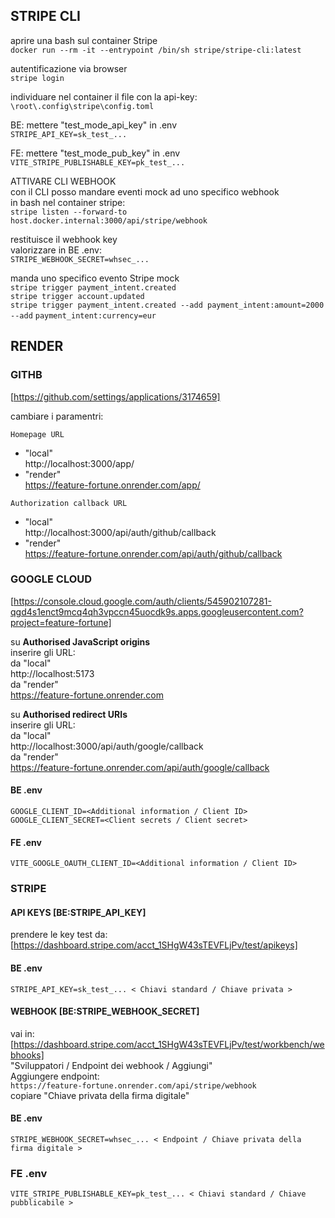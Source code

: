 
## STRIPE CLI

aprire una bash sul container Stripe  
`docker run --rm -it --entrypoint /bin/sh stripe/stripe-cli:latest`

autentificazione via browser  
`stripe login`

individuare nel container il file con la api-key:  
`\root\.config\stripe\config.toml`

BE: mettere "test_mode_api_key" in .env  
`STRIPE_API_KEY=sk_test_...`

FE: mettere "test_mode_pub_key" in .env  
`VITE_STRIPE_PUBLISHABLE_KEY=pk_test_...`

ATTIVARE CLI WEBHOOK  
con il CLI posso mandare eventi mock ad uno specifico webhook  
in bash nel container stripe:  
`stripe listen --forward-to host.docker.internal:3000/api/stripe/webhook`

restituisce il webhook key  
valorizzare in BE .env:  
`STRIPE_WEBHOOK_SECRET=whsec_...`

manda uno specifico evento Stripe mock  
`stripe trigger payment_intent.created`  
`stripe trigger account.updated`  
`stripe trigger payment_intent.created --add payment_intent:amount=2000 --add`  `payment_intent:currency=eur`



## RENDER


### GITHB
[https://github.com/settings/applications/3174659]

cambiare i paramentri:  

`Homepage URL`
- "local"  
http://localhost:3000/app/
- "render"  
https://feature-fortune.onrender.com/app/

`Authorization callback URL`  
- "local"  
http://localhost:3000/api/auth/github/callback  
- "render"  
https://feature-fortune.onrender.com/api/auth/github/callback  



### GOOGLE CLOUD

[https://console.cloud.google.com/auth/clients/545902107281-qgd4s1enct9mcq4qh3vpccn45uocdk9s.apps.googleusercontent.com?project=feature-fortune]  

su **Authorised JavaScript origins**  
inserire gli URL:  
da "local"  
http://localhost:5173  
da "render"  
https://feature-fortune.onrender.com  

su **Authorised redirect URIs**  
inserire gli URL:  
da "local"  
http://localhost:3000/api/auth/google/callback  
da "render"  
https://feature-fortune.onrender.com/api/auth/google/callback  

#### BE .env
`GOOGLE_CLIENT_ID=<Additional information / Client ID>`
`GOOGLE_CLIENT_SECRET=<Client secrets / Client secret>`

#### FE .env
`VITE_GOOGLE_OAUTH_CLIENT_ID=<Additional information / Client ID>`



### STRIPE

#### API KEYS [BE:STRIPE_API_KEY]
prendere le key test da:
[https://dashboard.stripe.com/acct_1SHgW43sTEVFLjPv/test/apikeys]
#### BE .env
`STRIPE_API_KEY=sk_test_... < Chiavi standard / Chiave privata >`


#### WEBHOOK [BE:STRIPE_WEBHOOK_SECRET]
vai in:   
[https://dashboard.stripe.com/acct_1SHgW43sTEVFLjPv/test/workbench/webhooks]  
"Sviluppatori / Endpoint dei webhook / Aggiungi"  
Aggiungere endpoint:  
`https://feature-fortune.onrender.com/api/stripe/webhook`  
copiare "Chiave privata della firma digitale"  

#### BE .env
`STRIPE_WEBHOOK_SECRET=whsec_... < Endpoint / Chiave privata della firma digitale >`  

### FE .env
`VITE_STRIPE_PUBLISHABLE_KEY=pk_test_... < Chiavi standard / Chiave pubblicabile >`